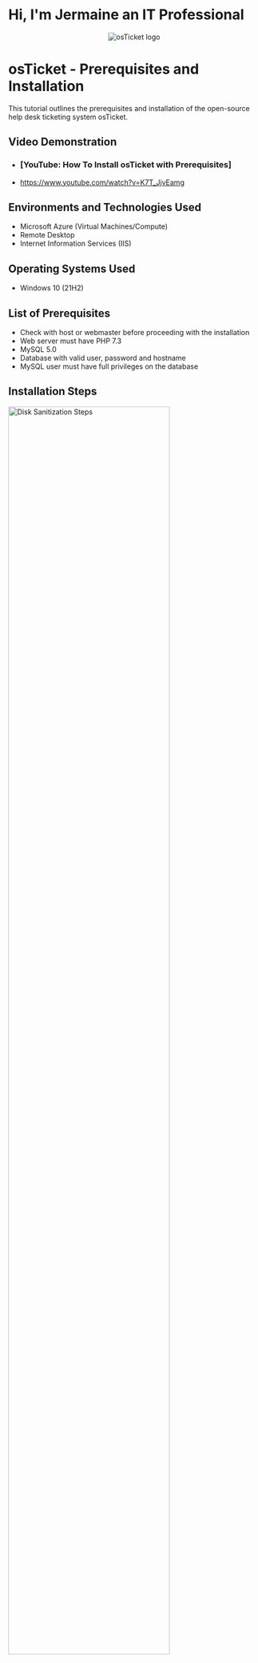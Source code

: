 # Hi, I'm Jermaine an IT Professional 
<p align="center">
<img src="https://i.imgur.com/Clzj7Xs.png" alt="osTicket logo"/>
</p>

<h1>osTicket - Prerequisites and Installation</h1>
This tutorial outlines the prerequisites and installation of the open-source help desk ticketing system osTicket.<br />


<h2>Video Demonstration</h2>

- ### [YouTube: How To Install osTicket with Prerequisites]
- https://www.youtube.com/watch?v=K7T_JjvEamg
<h2>Environments and Technologies Used</h2>

- Microsoft Azure (Virtual Machines/Compute)
- Remote Desktop
- Internet Information Services (IIS)

<h2>Operating Systems Used </h2>

- Windows 10</b> (21H2)

<h2>List of Prerequisites</h2>

- Check with host or webmaster before proceeding with the installation 
- Web server must have PHP 7.3
- MySQL 5.0
- Database with valid user, password and hostname
- MySQL user must have full privileges on the database

<h2>Installation Steps</h2>

<p>
<img src="https://i.imgur.com/DJmEXEB.png" height="80%" width="80%" alt="Disk Sanitization Steps"/>
</p>![image](https://user-images.githubusercontent.com/126797177/224777698-8ca9e42b-93dc-4116-a30f-ae7bd538edad.png)


<p>

</p>
<br />

<p>
<img src="https://i.imgur.com/DJmEXEB.png" height="80%" width="80%" alt="Disk Sanitization Steps"/>
</p>
<p>

</p>
<br />

<p>
![Screenshot 2023-03-13 122308](https://user-images.githubusercontent.com/126797177/224782444-be9fc0e3-47a9-4d10-aa44-8e6ef90fec1f.png)
<p>

</p>
<br />
![Screenshot 2023-03-13 122308](https://user-images.githubusercontent.com/126797177/224782444-be9fc0e3-47a9-4d10-aa44-8e6ef90fec1f.png)
